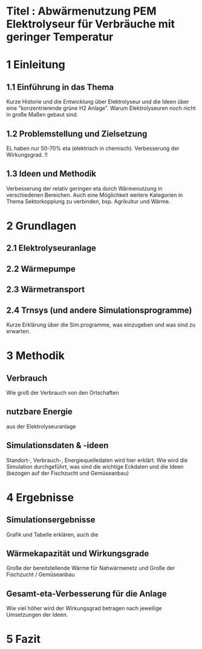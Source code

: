 # Titel : Abwärmenutzung PEM Elektrolyseur für Verbräuche mit geringer Temperatur

# 1 Einleitung
## 1.1 Einführung in das Thema
Kurze Historie und die Entwicklung über Elektrolyseur und die Ideen über eine "konzentrierende grüne H2 Anlage". Warum Elektrolyseuren noch nicht in große Maßen gebaut sind.
## 1.2 Problemstellung und Zielsetzung
EL haben nur 50-70% eta (elektrisch in chemisch). Verbesserung der Wirkungsgrad.
!!
## 1.3 Ideen und Methodik
Verbesserung der relativ geringen eta durch Wärmenutzung in verschiedenen Bereichen. Auch eine Möglichkeit weitere Kategorien in Thema Sektorkopplung zu verbinden, bsp. Agrikultur und Wärme.
# 2 Grundlagen
## 2.1 Elektrolyseuranlage
## 2.2 Wärmepumpe
## 2.3 Wärmetransport
## 2.4 Trnsys (und andere Simulationsprogramme)
Kurze Erklärung über die Sim.programme, was einzugeben und was sind zu erwarten.
# 3 Methodik
## Verbrauch
Wie groß der Verbrauch von den Ortschaften
## nutzbare Energie
aus der Elektrolyseuranlage
## Simulationsdaten & -ideen
Standort-, Verbrauch-, Energiequelledaten wird hier erklärt. Wie wird die Simulation durchgeführt, was sind die wichtige Eckdaten und die Ideen (bezogen auf der Fischzucht und Gemüseanbau)
# 4 Ergebnisse
## Simulationsergebnisse
Grafik und Tabelle erklären, auch die
## Wärmekapazität und Wirkungsgrade
Große der bereitstellende Wärme für Nahwärmenetz und Große der Fischzucht / Gemüseanbau
## Gesamt-eta-Verbesserung für die Anlage
Wie viel höher wird der Wirkungsgrad betragen nach jeweilige Umsetzungen der Ideen.
# 5 Fazit
